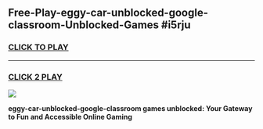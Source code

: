 
## Free-Play-eggy-car-unblocked-google-classroom-Unblocked-Games #i5rju
<h3>
<a href="https://news.freeplayer.one?title=eggy-car-unblocked-google-classroom&ref=8M">CLICK TO PLAY</a></h3>
<hr>

<h3>
<a href="https://news.freeplayer.one?title=eggy-car-unblocked-google-classroom&ref=8M">CLICK 2 PLAY</a>
  
</h3>

<a href="https://news.freeplayer.one?title=eggy-car-unblocked-google-classroom&ref=8M"><img src="https://clearcache.store/games.png"></a>


**eggy-car-unblocked-google-classroom games unblocked: Your Gateway to Fun and Accessible Online Gaming**
